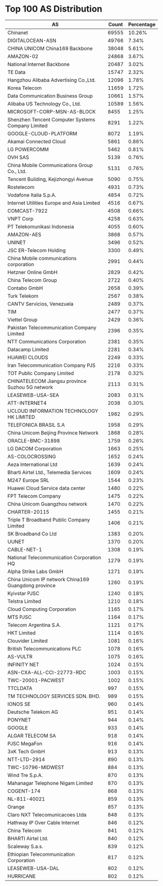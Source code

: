# Top 100 AS Distribution
| AS | Count | Percentage |
|----|----|----|
| Chinanet | 69555 | 10.26% |
| DIGITALOCEAN-ASN | 49766 | 7.34% |
| CHINA UNICOM China169 Backbone | 38048 | 5.61% |
| AMAZON-02 | 24868 | 3.67% |
| National Internet Backbone | 20487 | 3.02% |
| TE Data | 15747 | 2.32% |
| Hangzhou Alibaba Advertising Co.,Ltd. | 12096 | 1.78% |
| Korea Telecom | 11659 | 1.72% |
| Data Communication Business Group | 10661 | 1.57% |
| Alibaba US Technology Co., Ltd. | 10589 | 1.56% |
| MICROSOFT-CORP-MSN-AS-BLOCK | 8455 | 1.25% |
| Shenzhen Tencent Computer Systems Company Limited | 8291 | 1.22% |
| GOOGLE-CLOUD-PLATFORM | 8072 | 1.19% |
| Akamai Connected Cloud | 5861 | 0.86% |
| LG POWERCOMM | 5462 | 0.81% |
| OVH SAS | 5139 | 0.76% |
| China Mobile Communications Group Co., Ltd. | 5131 | 0.76% |
| Tencent Building, Kejizhongyi Avenue | 5090 | 0.75% |
| Rostelecom | 4931 | 0.73% |
| Vodafone Italia S.p.A. | 4854 | 0.72% |
| Internet Utilities Europe and Asia Limited | 4516 | 0.67% |
| COMCAST-7922 | 4508 | 0.66% |
| VNPT Corp | 4258 | 0.63% |
| PT Telekomunikasi Indonesia | 4055 | 0.60% |
| AMAZON-AES | 3868 | 0.57% |
| UNINET | 3496 | 0.52% |
| JSC ER-Telecom Holding | 3300 | 0.49% |
| China Mobile communications corporation | 2991 | 0.44% |
| Hetzner Online GmbH | 2829 | 0.42% |
| China Telecom Group | 2722 | 0.40% |
| Contabo GmbH | 2658 | 0.39% |
| Turk Telekom | 2567 | 0.38% |
| CANTV Servicios, Venezuela | 2489 | 0.37% |
| TIM | 2477 | 0.37% |
| Viettel Group | 2429 | 0.36% |
| Pakistan Telecommunication Company Limited | 2396 | 0.35% |
| NTT Communications Corporation | 2381 | 0.35% |
| Datacamp Limited | 2281 | 0.34% |
| HUAWEI CLOUDS | 2249 | 0.33% |
| Iran Telecommunication Company PJS | 2216 | 0.33% |
| TOT Public Company Limited | 2178 | 0.32% |
| CHINATELECOM Jiangsu province Suzhou 5G network | 2113 | 0.31% |
| LEASEWEB-USA-SEA | 2083 | 0.31% |
| ATT-INTERNET4 | 2038 | 0.30% |
| UCLOUD INFORMATION TECHNOLOGY HK LIMITED | 1982 | 0.29% |
| TELEFONICA BRASIL S.A | 1958 | 0.29% |
| China Unicom Beijing Province Network | 1868 | 0.28% |
| ORACLE-BMC-31898 | 1759 | 0.26% |
| LG DACOM Corporation | 1663 | 0.25% |
| AS-COLOCROSSING | 1652 | 0.24% |
| Aeza International Ltd | 1639 | 0.24% |
| Bharti Airtel Ltd., Telemedia Services | 1609 | 0.24% |
| M247 Europe SRL | 1544 | 0.23% |
| Huawei Cloud Service data center | 1480 | 0.22% |
| FPT Telecom Company | 1475 | 0.22% |
| China Unicom Guangzhou network | 1470 | 0.22% |
| CHARTER-20115 | 1455 | 0.21% |
| Triple T Broadband Public Company Limited | 1406 | 0.21% |
| SK Broadband Co Ltd | 1383 | 0.20% |
| UUNET | 1370 | 0.20% |
| CABLE-NET-1 | 1308 | 0.19% |
| National Telecommunication Corporation HQ | 1279 | 0.19% |
| Alpha Strike Labs GmbH | 1271 | 0.19% |
| China Unicom IP network China169 Guangdong province | 1260 | 0.19% |
| Kyivstar PJSC | 1240 | 0.18% |
| Telstra Limited | 1210 | 0.18% |
| Cloud Computing Corporation | 1165 | 0.17% |
| MTS PJSC | 1164 | 0.17% |
| Telecom Argentina S.A. | 1121 | 0.17% |
| HKT Limited | 1114 | 0.16% |
| Clouvider Limited | 1081 | 0.16% |
| British Telecommunications PLC | 1078 | 0.16% |
| AS-VULTR | 1075 | 0.16% |
| INFINITY NET | 1024 | 0.15% |
| ASN-CXA-ALL-CCI-22773-RDC | 1003 | 0.15% |
| TWC-20001-PACWEST | 1002 | 0.15% |
| TTCLDATA | 997 | 0.15% |
| TM TECHNOLOGY SERVICES SDN. BHD. | 989 | 0.15% |
| IONOS SE | 960 | 0.14% |
| Deutsche Telekom AG | 951 | 0.14% |
| PONYNET | 944 | 0.14% |
| GOOGLE | 933 | 0.14% |
| ALGAR TELECOM SA | 918 | 0.14% |
| PJSC MegaFon | 916 | 0.14% |
| 3xK Tech GmbH | 913 | 0.13% |
| NTT-LTD-2914 | 890 | 0.13% |
| TWC-10796-MIDWEST | 884 | 0.13% |
| Wind Tre S.p.A. | 870 | 0.13% |
| Mahanagar Telephone Nigam Limited | 870 | 0.13% |
| COGENT-174 | 868 | 0.13% |
| NL-811-40021 | 859 | 0.13% |
| Orange | 857 | 0.13% |
| Claro NXT Telecomunicacoes Ltda | 848 | 0.13% |
| Hathway IP Over Cable Internet | 846 | 0.12% |
| China Telecom | 841 | 0.12% |
| BHARTI Airtel Ltd. | 840 | 0.12% |
| Scaleway S.a.s. | 839 | 0.12% |
| Ethiopian Telecommunication Corporation | 817 | 0.12% |
| LEASEWEB-USA-DAL | 802 | 0.12% |
| HURRICANE | 802 | 0.12% |
